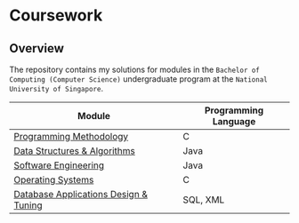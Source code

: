 # Coursework

## Overview
The repository contains my solutions for modules in the `Bachelor of Computing (Computer Science)` undergraduate program at the `National University of Singapore`.

Module | Programming Language
------ | ---------------------
[Programming Methodology](https://github.com/shumarb/coursework/tree/master/modules/programming-methodology) | C
[Data Structures & Algorithms](https://github.com/shumarb/coursework/tree/master/modules/data-structures-and-algorithms) | Java
[Software Engineering](https://github.com/Sheikh-Umar/cs2103) | Java
[Operating Systems](https://github.com/shumarb/coursework/tree/master/modules/operating-systems) | C
[Database Applications Design & Tuning](https://github.com/shumarb/coursework/tree/master/modules/database-applications-design-and-tuning) | SQL, XML
